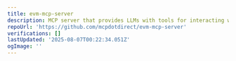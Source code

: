 ```yaml
---
title: evm-mcp-server
description: MCP server that provides LLMs with tools for interacting with EVM networks
repoUrl: 'https://github.com/mcpdotdirect/evm-mcp-server'
verifications: []
lastUpdated: '2025-08-07T00:22:34.051Z'
ogImage: ''
---
```


